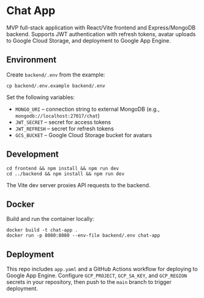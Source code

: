 # Chat App

MVP full-stack application with React/Vite frontend and Express/MongoDB backend. Supports JWT authentication with refresh tokens, avatar uploads to Google Cloud Storage, and deployment to Google App Engine.

## Environment
Create `backend/.env` from the example:

```
cp backend/.env.example backend/.env
```

Set the following variables:

- `MONGO_URI` – connection string to external MongoDB (e.g., `mongodb://localhost:27017/chat`)
- `JWT_SECRET` – secret for access tokens
- `JWT_REFRESH` – secret for refresh tokens
- `GCS_BUCKET` – Google Cloud Storage bucket for avatars

## Development

```
cd frontend && npm install && npm run dev
cd ../backend && npm install && npm run dev
```

The Vite dev server proxies API requests to the backend.

## Docker

Build and run the container locally:

```
docker build -t chat-app .
docker run -p 8080:8080 --env-file backend/.env chat-app
```

## Deployment

This repo includes `app.yaml` and a GitHub Actions workflow for deploying to Google App Engine. Configure `GCP_PROJECT`, `GCP_SA_KEY`, and `GCP_REGION` secrets in your repository, then push to the `main` branch to trigger deployment.
